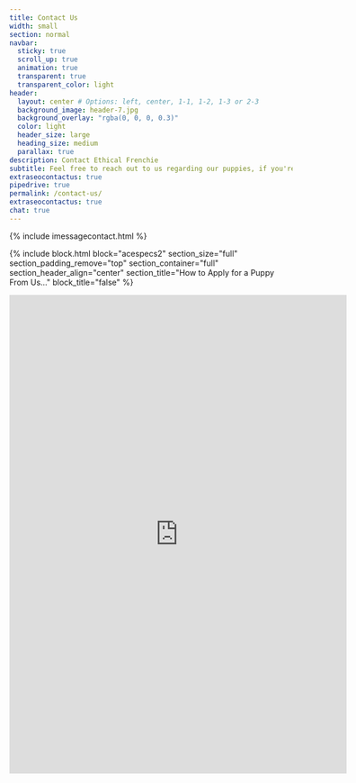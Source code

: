 ```yaml
---
title: Contact Us
width: small
section: normal
navbar:
  sticky: true
  scroll_up: true
  animation: true
  transparent: true
  transparent_color: light
header:
  layout: center # Options: left, center, 1-1, 1-2, 1-3 or 2-3
  background_image: header-7.jpg
  background_overlay: "rgba(0, 0, 0, 0.3)"
  color: light
  header_size: large
  heading_size: medium
  parallax: true
description: Contact Ethical Frenchie
subtitle: Feel free to reach out to us regarding our puppies, if you're only now, use the chat!
extraseocontactus: true
pipedrive: true
permalink: /contact-us/
extraseocontactus: true
chat: true
---
```


{% include imessagecontact.html %}
 
{% include block.html 
  block="acespecs2"
  section_size="full"
  section_padding_remove="top"
  section_container="full"
  section_header_align="center"
  section_title="How to Apply for a Puppy From Us..."
  block_title="false"
%}


<iframe width="600" height="850" src="https://portal.ethicalfrenchie.com/forms/wtl/652b9ea9248e0ab4cb638e06c9e95542" frameborder="0" allowfullscreen></iframe>


